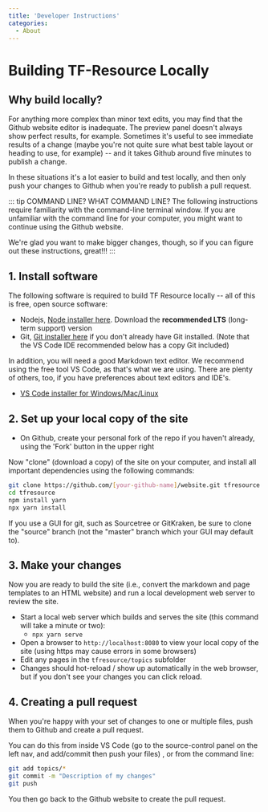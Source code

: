 ```yaml
---
title: 'Developer Instructions'
categories:
  - About
---
```


# Building TF-Resource Locally

## Why build locally?

For anything more complex than minor text edits, you may find that the Github website editor is inadequate. The preview panel doesn't always show perfect results, for example. Sometimes it's useful to see immediate results of a change (maybe you're not quite sure what best table layout or heading to use, for example) -- and it takes Github around five minutes to publish a change.

In these situations it's a lot easier to build and test locally, and then only push your changes to Github when you're ready to publish a pull request.

::: tip COMMAND LINE? WHAT COMMAND LINE?
The following instructions require familiarity with the command-line terminal window. If you are unfamiliar with the command line for your computer, you might want to continue using the Github website.

We're glad you want to make bigger changes, though, so if you can figure out these instructions, great!!!
:::

## 1. Install software

The following software is required to build TF Resource locally -- all of this is free, open source software:

- Nodejs, [Node installer here](https://nodejs.org/en/). Download the **recommended LTS** (long-term support) version
- Git, [Git installer here](https://git-scm.com/downloads) if you don't already have Git installed. (Note that the VS Code IDE recommended below has a copy Git included)

In addition, you will need a good Markdown text editor. We recommend using the free tool VS Code, as that's what we are using. There are plenty of others, too, if you have preferences about text editors and IDE's.

- [VS Code installer for Windows/Mac/Linux](https://code.visualstudio.com/)

## 2. Set up your local copy of the site

- On Github, create your personal fork of the repo if you haven't already, using the 'Fork' button in the upper right

Now "clone" (download a copy) of the site on your computer, and install all important dependencies using the following commands:

```bash
git clone https://github.com/[your-github-name]/website.git tfresource
cd tfresource
npm install yarn
npx yarn install
```
If you use a GUI for git, such as Sourcetree or GitKraken, be sure to clone the "source" branch (not the "master" branch which your GUI may default to).

## 3. Make your changes

Now you are ready to build the site (i.e., convert the markdown and page templates to an HTML website) and run a local development web server to review the site.

- Start a local web server which builds and serves the site (this command will take a minute or two):
  - `npx yarn serve`
- Open a browser to `http://localhost:8080` to view your local copy of the site (using https may cause errors in some browsers)
- Edit any pages in the `tfresource/topics` subfolder
- Changes should hot-reload / show up automatically in the web browser, but if you don't see your changes you can click reload.

## 4. Creating a pull request

When you're happy with your set of changes to one or multiple files, push them to Github and create a pull request.

You can do this from inside VS Code (go to the source-control panel on the left nav, and add/commit then push your files) , or from the command line:

```bash
git add topics/*
git commit -m "Description of my changes"
git push
```

You then go back to the Github website to create the pull request.
